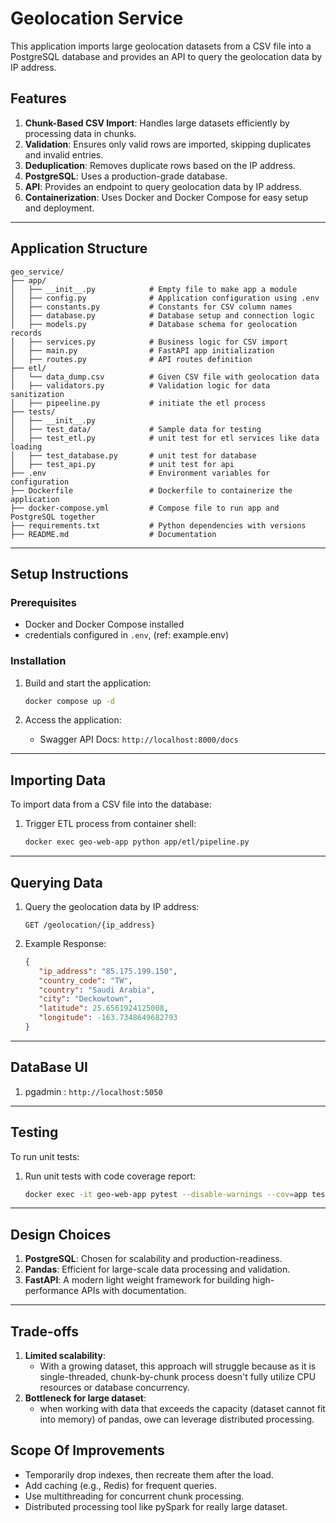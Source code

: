 # Geolocation Service

This application imports large geolocation datasets from a CSV file into a PostgreSQL database and provides an API to query the geolocation data by IP address.

## Features

1. **Chunk-Based CSV Import**: Handles large datasets efficiently by processing data in chunks.
2. **Validation**: Ensures only valid rows are imported, skipping duplicates and invalid entries.
3. **Deduplication**: Removes duplicate rows based on the IP address.
4. **PostgreSQL**: Uses a production-grade database.
5. **API**: Provides an endpoint to query geolocation data by IP address.
6. **Containerization**: Uses Docker and Docker Compose for easy setup and deployment.

---

## Application Structure

```
geo_service/
├── app/
│   ├── __init__.py            # Empty file to make app a module
│   ├── config.py              # Application configuration using .env
│   ├── constants.py           # Constants for CSV column names
│   ├── database.py            # Database setup and connection logic
│   ├── models.py              # Database schema for geolocation records
│   ├── services.py            # Business logic for CSV import
│   ├── main.py                # FastAPI app initialization
│   ├── routes.py              # API routes definition
├── etl/
│   └── data_dump.csv          # Given CSV file with geolocation data
│   ├── validators.py          # Validation logic for data sanitization
│   ├── pipeeline.py           # initiate the etl process
├── tests/
│   ├── __init__.py
│   ├── test_data/             # Sample data for testing
│   ├── test_etl.py            # unit test for etl services like data loading
│   ├── test_database.py       # unit test for database
│   ├── test_api.py            # unit test for api
├── .env                       # Environment variables for configuration
├── Dockerfile                 # Dockerfile to containerize the application
├── docker-compose.yml         # Compose file to run app and PostgreSQL together
├── requirements.txt           # Python dependencies with versions
├── README.md                  # Documentation
```

---

## Setup Instructions

### Prerequisites
- Docker and Docker Compose installed
- credentials configured in `.env`, (ref: example.env)

### Installation

1. Build and start the application:
   ```bash
   docker compose up -d
   ```

2. Access the application:
   - Swagger API Docs: `http://localhost:8000/docs`

---

## Importing Data

To import data from a CSV file into the database:

1. Trigger ETL process from container shell:
   ```bash
   docker exec geo-web-app python app/etl/pipeline.py
   ```

---

## Querying Data

1. Query the geolocation data by IP address:
   ```
   GET /geolocation/{ip_address}
   ```

2. Example Response:
   ```json
   {
      "ip_address": "85.175.199.150",
      "country_code": "TW",
      "country": "Saudi Arabia",
      "city": "Deckowtown",
      "latitude": 25.6561924125008,
      "longitude": -163.7348649682793
   }
   ```

---

## DataBase UI

1. pgadmin : `http://localhost:5050`

---

## Testing

To run unit tests:

1. Run unit tests with code coverage report:
   ```bash
   docker exec -it geo-web-app pytest --disable-warnings --cov=app tests/
   ```

---

## Design Choices

1. **PostgreSQL**: Chosen for scalability and production-readiness.
2. **Pandas**: Efficient for large-scale data processing and validation.
3. **FastAPI**: A modern light weight framework for building high-performance APIs with documentation.

---

## Trade-offs
1. **Limited scalability**:
   - With a growing dataset, this approach will struggle because as it is single-threaded, chunk-by-chunk process doesn't fully utilize CPU resources or database concurrency.
2. **Bottleneck for large dataset**:
   - when working with data that exceeds the capacity (dataset cannot fit into memory) of pandas, owe can leverage distributed processing.


## Scope Of Improvements
- Temporarily drop indexes, then recreate them after the load.
- Add caching (e.g., Redis) for frequent queries.
- Use multithreading for concurrent chunk processing.
- Distributed processing tool like pySpark for really large dataset.